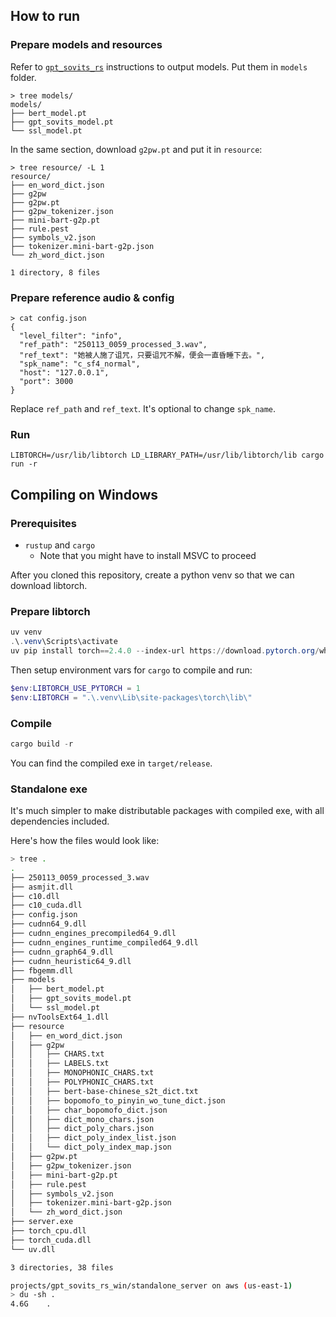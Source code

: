 ## How to run

### Prepare models and resources

Refer to [`gpt_sovits_rs`](https://github.com/second-state/gpt_sovits_rs?tab=readme-ov-file#exporting-gpt-sovits-training-results) instructions to output models. Put them in `models` folder.

```
> tree models/
models/
├── bert_model.pt
├── gpt_sovits_model.pt
└── ssl_model.pt
```

In the same section, download `g2pw.pt` and put it in `resource`:

```
> tree resource/ -L 1
resource/
├── en_word_dict.json
├── g2pw
├── g2pw.pt
├── g2pw_tokenizer.json
├── mini-bart-g2p.pt
├── rule.pest
├── symbols_v2.json
├── tokenizer.mini-bart-g2p.json
└── zh_word_dict.json

1 directory, 8 files
```

### Prepare reference audio & config

```
> cat config.json
{
  "level_filter": "info",
  "ref_path": "250113_0059_processed_3.wav",
  "ref_text": "她被人施了诅咒，只要诅咒不解，便会一直昏睡下去。",
  "spk_name": "c_sf4_normal",
  "host": "127.0.0.1",
  "port": 3000
}
```

Replace `ref_path` and `ref_text`.  It's optional to change `spk_name`.

### Run

```
LIBTORCH=/usr/lib/libtorch LD_LIBRARY_PATH=/usr/lib/libtorch/lib cargo run -r
```

## Compiling on Windows

### Prerequisites

- `rustup` and `cargo`
  - Note that you might have to install MSVC to proceed

After you cloned this repository, create a python venv so that we can download libtorch.

### Prepare libtorch

```powershell
uv venv
.\.venv\Scripts\activate
uv pip install torch==2.4.0 --index-url https://download.pytorch.org/whl/cu121
```

Then setup environment vars for `cargo` to compile and run:

```powershell
$env:LIBTORCH_USE_PYTORCH = 1
$env:LIBTORCH = ".\.venv\Lib\site-packages\torch\lib\"
```

### Compile

```powershell
cargo build -r
```

You can find the compiled exe in `target/release`.

### Standalone exe

It's much simpler to make distributable packages with compiled exe, with all dependencies included.

Here's how the files would look like:

```bash
> tree .
.
├── 250113_0059_processed_3.wav
├── asmjit.dll
├── c10.dll
├── c10_cuda.dll
├── config.json
├── cudnn64_9.dll
├── cudnn_engines_precompiled64_9.dll
├── cudnn_engines_runtime_compiled64_9.dll
├── cudnn_graph64_9.dll
├── cudnn_heuristic64_9.dll
├── fbgemm.dll
├── models
│   ├── bert_model.pt
│   ├── gpt_sovits_model.pt
│   └── ssl_model.pt
├── nvToolsExt64_1.dll
├── resource
│   ├── en_word_dict.json
│   ├── g2pw
│   │   ├── CHARS.txt
│   │   ├── LABELS.txt
│   │   ├── MONOPHONIC_CHARS.txt
│   │   ├── POLYPHONIC_CHARS.txt
│   │   ├── bert-base-chinese_s2t_dict.txt
│   │   ├── bopomofo_to_pinyin_wo_tune_dict.json
│   │   ├── char_bopomofo_dict.json
│   │   ├── dict_mono_chars.json
│   │   ├── dict_poly_chars.json
│   │   ├── dict_poly_index_list.json
│   │   └── dict_poly_index_map.json
│   ├── g2pw.pt
│   ├── g2pw_tokenizer.json
│   ├── mini-bart-g2p.pt
│   ├── rule.pest
│   ├── symbols_v2.json
│   ├── tokenizer.mini-bart-g2p.json
│   └── zh_word_dict.json
├── server.exe
├── torch_cpu.dll
├── torch_cuda.dll
└── uv.dll

3 directories, 38 files

projects/gpt_sovits_rs_win/standalone_server on aws (us-east-1)
> du -sh .
4.6G    .
```

